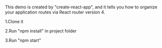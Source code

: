 This demo is created by "create-react-app", and it tells you how to organize your application routes via React router version 4.

1.Clone it

2.Run "npm install" in project folder

3.Run "npm start"
